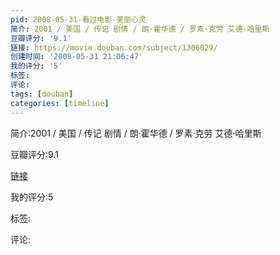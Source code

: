```yaml
---
pid: 2008-05-31-看过电影-美丽心灵
简介: 2001 / 美国 / 传记 剧情 / 朗·霍华德 / 罗素·克劳 艾德·哈里斯
豆瓣评分: '9.1'
链接: https://movie.douban.com/subject/1306029/
创建时间: '2008-05-31 21:06:47'
我的评分: '5'
标签:
评论:
tags: [douban]
categories: [timeline]
---
```

简介:2001 / 美国 / 传记 剧情 / 朗·霍华德 / 罗素·克劳 艾德·哈里斯

豆瓣评分:9.1

[链接](https://movie.douban.com/subject/1306029/)

我的评分:5

标签:

评论:

